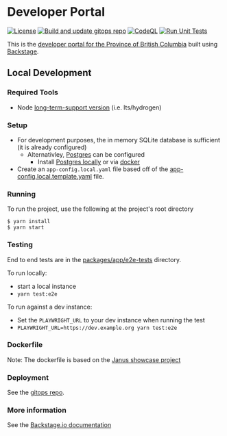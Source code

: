 # Developer Portal

[![License](https://img.shields.io/badge/License-Apache%202.0-blue.svg)](LICENSE)
[![Build and update gitops repo](https://github.com/bcgov/developer-portal/actions/workflows/build-update-gitops.yaml/badge.svg)](https://github.com/bcgov/developer-portal/actions/workflows/build-update-gitops.yaml)
[![CodeQL](https://github.com/bcgov/developer-portal/workflows/CodeQL/badge.svg)](https://github.com/bcgov/developer-portal/actions/workflows/github-code-scanning/codeql)
[![Run Unit Tests](https://github.com/bcgov/developer-portal/actions/workflows/test.yaml/badge.svg)](https://github.com/bcgov/developer-portal/actions/workflows/test.yaml)

This is the [developer portal for the Province of British Columbia](https://developer.gov.bc.ca) built using [Backstage](https://backstage.io).

## Local Development

### Required Tools

- Node [long-term-support version](https://nodejs.dev/en/about/releases/) (i.e. lts/hydrogen)

### Setup

- For development purposes, the in memory SQLite database is sufficient (it is already configured)
  - Alternativley, [Postgres](https://www.postgresql.org) can be configured
    - Install [Postgres locally](https://www.postgresql.org/download/) or via [docker](https://hub.docker.com/_/postgres)
- Create an `app-config.local.yaml` file based off of the [app-config.local.template.yaml](app-config.local.template.yaml) file.

### Running

To run the project, use the following at the project's root directory

```
$ yarn install
$ yarn start
```

### Testing

End to end tests are in the [packages/app/e2e-tests](./packages/app/e2e-tests/) directory.

To run locally:

- start a local instance
- `yarn test:e2e`

To run against a dev instance:

- Set the `PLAYWRIGHT_URL` to your dev instance when running the test
- `PLAYWRIGHT_URL=https://dev.example.org yarn test:e2e`

### Dockerfile

Note: The dockerfile is based on the [Janus showcase project](https://github.com/janus-idp/backstage-showcase/)

### Deployment

See the [gitops repo](https://github.com/bcgov-c/tenant-gitops-f5ff48).

### More information

See the [Backstage.io documentation](https://backstage.io/docs/getting-started/)
